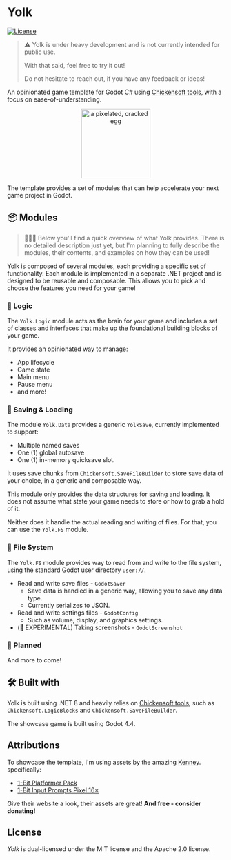 # Yolk

[![License](https://img.shields.io/badge/license-MIT%2FApache--2.0-informational)](COPYRIGHT.md)

> ⚠️ Yolk is under heavy development and is not currently intended for public use.
>
> With that said, feel free to try it out!
>
> Do not hesitate to reach out, if you have any feedback or ideas!

An opinionated game template for Godot C# using [Chickensoft tools](https://chickensoft.games/), with a focus on ease-of-understanding.

<p align="center">
  <img  alt="a pixelated, cracked egg" src="docs/media/logo.png" width="160" />
</p>

The template provides a set of modules that can help accelerate your next game project in Godot.

## 📦 Modules

> 🙋🏼‍♂️ Below you'll find a quick overview of what Yolk provides. There is no detailed description just yet, but I'm planning to fully describe the modules, their contents, and examples on how they can be used!

Yolk is composed of several modules, each providing a specific set of functionality. Each module is implemented in a separate .NET project and is designed to be reusable and composable. This allows you to pick and choose the features you need for your game!

### 🧠 Logic

The `Yolk.Logic` module acts as the brain for your game and includes a set of classes and interfaces that make up the foundational building blocks of your game.

It provides an opinionated way to manage:

- App lifecycle
- Game state
- Main menu
- Pause menu
- and more!

### 💾 Saving & Loading

The module `Yolk.Data` provides a generic `YolkSave`, currently implemented to support:

- Multiple named saves
- One (1) global autosave
- One (1) in-memory quicksave slot.

It uses save chunks from `Chickensoft.SaveFileBuilder` to store save data of your choice, in a generic and composable way.

This module only provides the data structures for saving and loading. It does not assume what state your game needs to store or how to grab a hold of it.

Neither does it handle the actual reading and writing of files. For that, you can use the `Yolk.FS` module.

### 📁 File System

The `Yolk.FS` module provides way to read from and write to the file system, using the standard Godot user directory `user://`.

- Read and write save files - `GodotSaver`
  - Save data is handled in a generic way, allowing you to save any data type.
  - Currently serializes to JSON.
- Read and write settings files - `GodotConfig`
  - Such as volume, display, and graphics settings.
- (🧪 EXPERIMENTAL) Taking screenshots - `GodotScreenshot`

### 🔮 Planned

And more to come!

## 🛠️ Built with

Yolk is built using .NET 8 and heavily relies on [Chickensoft tools](https://chickensoft.games/), such as `Chickensoft.LogicBlocks` and `Chickensoft.SaveFileBuilder`.

The showcase game is built using Godot 4.4.

## Attributions

To showcase the template, I'm using assets by the amazing [Kenney](https://kenney.nl). specifically:

- [1-Bit Platformer Pack](https://kenney.nl/assets/1-bit-platformer-pack)
- [1-Bit Input Prompts Pixel 16×](https://kenney.nl/assets/1-bit-input-prompts-pixel-16)

Give their website a look, their assets are great! **And free - consider donating!**

## License

_Yolk_ is dual-licensed under the MIT license and the Apache 2.0 license.
